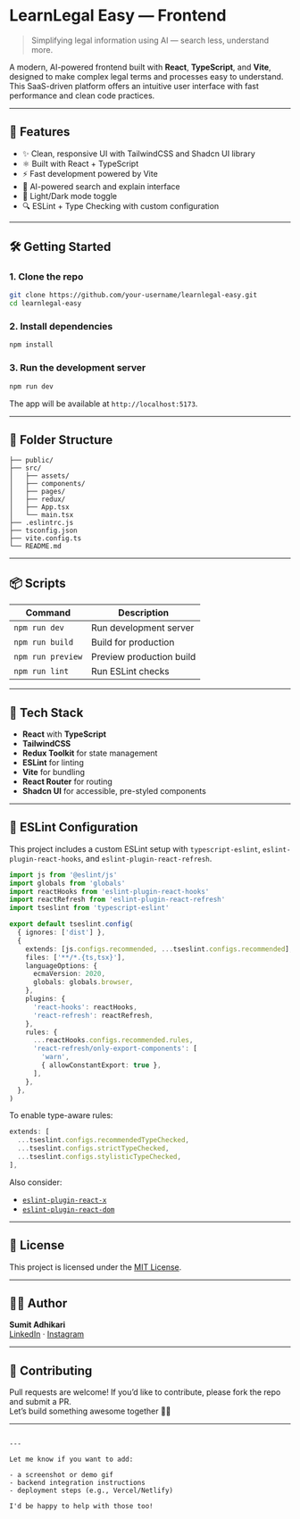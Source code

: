 
# LearnLegal Easy — Frontend

> Simplifying legal information using AI — search less, understand more.

A modern, AI-powered frontend built with **React**, **TypeScript**, and **Vite**, designed to make complex legal terms and processes easy to understand. This SaaS-driven platform offers an intuitive user interface with fast performance and clean code practices.

---

## 🚀 Features

- ✨ Clean, responsive UI with TailwindCSS and Shadcn UI library
- ⚛️ Built with React + TypeScript
- ⚡️ Fast development powered by Vite
- 🎯 AI-powered search and explain interface
- 🌙 Light/Dark mode toggle
- 🔍 ESLint + Type Checking with custom configuration

---

## 🛠️ Getting Started

### 1. Clone the repo

```bash
git clone https://github.com/your-username/learnlegal-easy.git
cd learnlegal-easy
```

### 2. Install dependencies

```bash
npm install
```

### 3. Run the development server

```bash
npm run dev
```

The app will be available at `http://localhost:5173`.

---

## 🧱 Folder Structure

```
├── public/
├── src/
│   ├── assets/
│   ├── components/
│   ├── pages/
│   ├── redux/
│   ├── App.tsx
│   └── main.tsx
├── .eslintrc.js
├── tsconfig.json
├── vite.config.ts
└── README.md
```

---

## 📦 Scripts

| Command           | Description               |
| ---------------- | ------------------------- |
| `npm run dev`     | Run development server    |
| `npm run build`   | Build for production      |
| `npm run preview` | Preview production build  |
| `npm run lint`    | Run ESLint checks         |

---

## 🧠 Tech Stack

- **React** with **TypeScript**
- **TailwindCSS**
- **Redux Toolkit** for state management
- **ESLint** for linting
- **Vite** for bundling
- **React Router** for routing
- **Shadcn UI** for accessible, pre-styled components

---

## 🧹 ESLint Configuration

This project includes a custom ESLint setup with `typescript-eslint`, `eslint-plugin-react-hooks`, and `eslint-plugin-react-refresh`.

```ts
import js from '@eslint/js'
import globals from 'globals'
import reactHooks from 'eslint-plugin-react-hooks'
import reactRefresh from 'eslint-plugin-react-refresh'
import tseslint from 'typescript-eslint'

export default tseslint.config(
  { ignores: ['dist'] },
  {
    extends: [js.configs.recommended, ...tseslint.configs.recommended],
    files: ['**/*.{ts,tsx}'],
    languageOptions: {
      ecmaVersion: 2020,
      globals: globals.browser,
    },
    plugins: {
      'react-hooks': reactHooks,
      'react-refresh': reactRefresh,
    },
    rules: {
      ...reactHooks.configs.recommended.rules,
      'react-refresh/only-export-components': [
        'warn',
        { allowConstantExport: true },
      ],
    },
  },
)
```

To enable type-aware rules:

```ts
extends: [
  ...tseslint.configs.recommendedTypeChecked,
  ...tseslint.configs.strictTypeChecked,
  ...tseslint.configs.stylisticTypeChecked,
],
```

Also consider:

- [`eslint-plugin-react-x`](https://github.com/Rel1cx/eslint-react/tree/main/packages/plugins/eslint-plugin-react-x)
- [`eslint-plugin-react-dom`](https://github.com/Rel1cx/eslint-react/tree/main/packages/plugins/eslint-plugin-react-dom)

---

## 📄 License

This project is licensed under the [MIT License](./LICENSE).

---

## 👨‍💻 Author

**Sumit Adhikari**  
[LinkedIn](https://www.linkedin.com/in/Sad2004) · [Instagram](https://instagram.com/Sonic_blizard)

---

## 🤝 Contributing

Pull requests are welcome! If you’d like to contribute, please fork the repo and submit a PR.  
Let’s build something awesome together 💼✨

---
```

---

Let me know if you want to add:

- a screenshot or demo gif
- backend integration instructions
- deployment steps (e.g., Vercel/Netlify)

I'd be happy to help with those too!